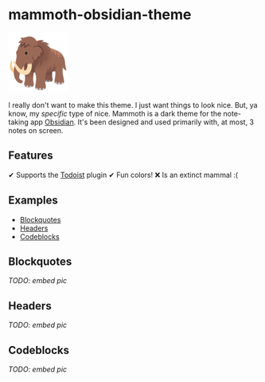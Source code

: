 # mammoth-obsidian-theme
![🦣](mammoth.png)

I really don't want to make this theme. I just want things to look nice. But, ya know, my _specific_ type of nice.
Mammoth is a dark theme for the note-taking app [Obsidian](https://obsidian.md). It's been designed and used primarily with, at most, 3 notes on screen.

## Features
✔ Supports the [Todoist](https://github.com/jamiebrynes7/obsidian-todoist-plugin) plugin
✔ Fun colors!
❌ Is an extinct mammal :(

## Examples
- [Blockquotes](#blockquotes)
- [Headers](#Headers)
- [Codeblocks](#Codeblocks)

## <a name="Blockquotes"></a> Blockquotes
_TODO: embed pic_

## <a name="Headers"></a> Headers
_TODO: embed pic_

## <a name="Codeblocks"></a> Codeblocks
_TODO: embed pic_
